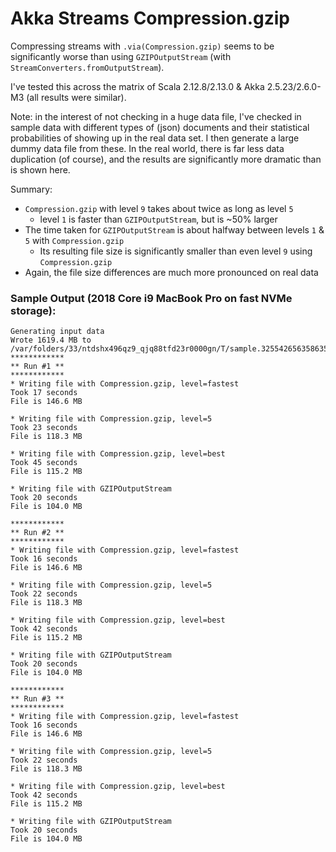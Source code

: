 Akka Streams Compression.gzip
=============================

Compressing streams with `.via(Compression.gzip)` seems to be significantly
worse than using `GZIPOutputStream` (with `StreamConverters.fromOutputStream`).

I've tested this across the matrix of Scala 2.12.8/2.13.0 &
Akka 2.5.23/2.6.0-M3 (all results were similar).

Note: in the interest of not checking in a huge data file, I've checked in
sample data with different types of (json) documents and their statistical
probabilities of showing up in the real data set. I then generate a large dummy
data file from these. In the real world, there is far less data duplication (of
course), and the results are significantly more dramatic than is shown here.

Summary:

* `Compression.gzip` with level `9` takes about twice as long as level `5`
  * level `1` is faster than `GZIPOutputStream`, but is ~50% larger
* The time taken for `GZIPOutputStream` is about halfway between levels `1` & `5`
  with `Compression.gzip`
  * Its resulting file size is significantly smaller than even level `9` using 
    `Compression.gzip`
* Again, the file size differences are much more pronounced on real data

### Sample Output (2018 Core i9 MacBook Pro on fast NVMe storage):
```
Generating input data
Wrote 1619.4 MB to /var/folders/33/ntdshx496qz9_qjq88tfd23r0000gn/T/sample.3255426563586355027.txt
************
** Run #1 **
************
* Writing file with Compression.gzip, level=fastest
Took 17 seconds
File is 146.6 MB

* Writing file with Compression.gzip, level=5
Took 23 seconds
File is 118.3 MB

* Writing file with Compression.gzip, level=best
Took 45 seconds
File is 115.2 MB

* Writing file with GZIPOutputStream
Took 20 seconds
File is 104.0 MB

************
** Run #2 **
************
* Writing file with Compression.gzip, level=fastest
Took 16 seconds
File is 146.6 MB

* Writing file with Compression.gzip, level=5
Took 22 seconds
File is 118.3 MB

* Writing file with Compression.gzip, level=best
Took 42 seconds
File is 115.2 MB

* Writing file with GZIPOutputStream
Took 20 seconds
File is 104.0 MB

************
** Run #3 **
************
* Writing file with Compression.gzip, level=fastest
Took 16 seconds
File is 146.6 MB

* Writing file with Compression.gzip, level=5
Took 22 seconds
File is 118.3 MB

* Writing file with Compression.gzip, level=best
Took 42 seconds
File is 115.2 MB

* Writing file with GZIPOutputStream
Took 20 seconds
File is 104.0 MB
```